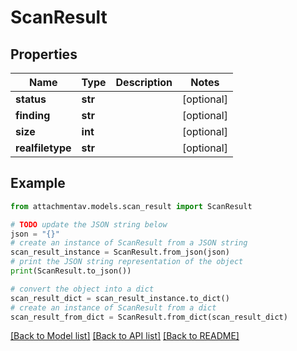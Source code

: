 # ScanResult


## Properties

Name | Type | Description | Notes
------------ | ------------- | ------------- | -------------
**status** | **str** |  | [optional] 
**finding** | **str** |  | [optional] 
**size** | **int** |  | [optional] 
**realfiletype** | **str** |  | [optional] 

## Example

```python
from attachmentav.models.scan_result import ScanResult

# TODO update the JSON string below
json = "{}"
# create an instance of ScanResult from a JSON string
scan_result_instance = ScanResult.from_json(json)
# print the JSON string representation of the object
print(ScanResult.to_json())

# convert the object into a dict
scan_result_dict = scan_result_instance.to_dict()
# create an instance of ScanResult from a dict
scan_result_from_dict = ScanResult.from_dict(scan_result_dict)
```
[[Back to Model list]](../README.md#documentation-for-models) [[Back to API list]](../README.md#documentation-for-api-endpoints) [[Back to README]](../README.md)


